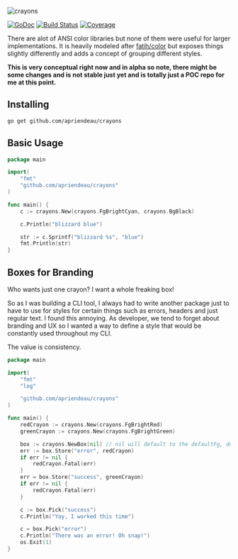 ![crayons](https://cloud.githubusercontent.com/assets/700344/9230514/d3e3b2f2-40df-11e5-8f22-cf70a69a08ed.png)

[![GoDoc](http://img.shields.io/badge/go-docs-blue.svg?style=flat-square)](https://godoc.org/github.com/apriendeau/crayons)
[![Build Status](https://img.shields.io/travis/apriendeau/crayons/master.svg?style=flat-square)](https://travis-ci.org/apriendeau/crayons)
[![Coverage](https://img.shields.io/coveralls/apriendeau/crayons/master.svg?style=flat-square)](https://coveralls.io/github/apriendeau/crayons?branch=master)

There are alot of ANSI color libraries but none of them were useful for larger
implementations. It is heavily modeled after [fatih/color](https://github.com/fatih/color)
but exposes things slightly differently and adds a concept of grouping
different styles.

**This is very conceptual right now and in alpha so note, there might be
some changes and is not stable just yet and is totally just a POC repo for me at this point.**

## Installing

```bash
go get github.com/apriendeau/crayons
```


## Basic Usage

```go
package main

import(
	"fmt"
	"github.com/apriendeau/crayons"
)

func main() {
	c := crayons.New(crayons.FgBrightCyan, crayons.BgBlack)

	c.Println("blizzard blue")

	str := c.Sprintf("blizzard %s", "blue")
	fmt.Println(str)
}

```

## Boxes for Branding

Who wants just one crayon? I want a whole freaking box!

So as I was building a CLI tool, I always had to write another package just to
have to use for styles for certain things such as errors, headers and just
regular text. I found this annoying. As developer, we tend to forget about
branding and UX so I wanted a way to define a style that would be constantly
used throughout my CLI.

The value is consistency.

```go
package main

import(
	"fmt"
	"log"

	"github.com/apriendeau/crayons"
)

func main() {
	redCrayon := crayons.New(crayons.FgBrightRed)
	greenCrayon := crayons.New(crayons.FgBrightGreen)

	box := crayons.NewBox(nil) // nil will default to the defaultFg, defaultBg
	err := box.Store("error", redCrayon)
	if err != nil {
		redCrayon.Fatal(err)
	}
	err = box.Store("success", greenCrayon)
	if err != nil {
		redCrayon.Fatal(err)
	}

	c := box.Pick("success")
	c.Println("Yay, I worked this time")

	c = box.Pick("error")
	c.Println("There was an error! Oh snap!")
	os.Exit(1)
}
```
